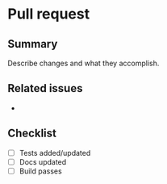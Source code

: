 # Pull request

## Summary

Describe changes and what they accomplish.

## Related issues

-

## Checklist

- [ ] Tests added/updated
- [ ] Docs updated
- [ ] Build passes
